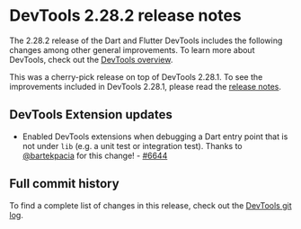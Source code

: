 # DevTools 2.28.2 release notes

The 2.28.2 release of the Dart and Flutter DevTools
includes the following changes among other general improvements.
To learn more about DevTools, check out the
[DevTools overview](https://docs.flutter.dev/tools/devtools/overview).

This was a cherry-pick release on top of DevTools 2.28.1. To see the improvements
included in DevTools 2.28.1, please read the
[release notes]({{site.url}}/tools/devtools/release-notes/release-notes-2.28.1).

## DevTools Extension updates

* Enabled DevTools extensions when debugging a Dart entry point that is not
  under `lib` (e.g. a unit test or integration test). Thanks to
  [@bartekpacia](https://github.com/bartekpacia) for this change! -
  [#6644](https://github.com/flutter/devtools/pull/6644)

## Full commit history

To find a complete list of changes in this release, check out the
[DevTools git log](https://github.com/flutter/devtools/tree/v2.28.2).
